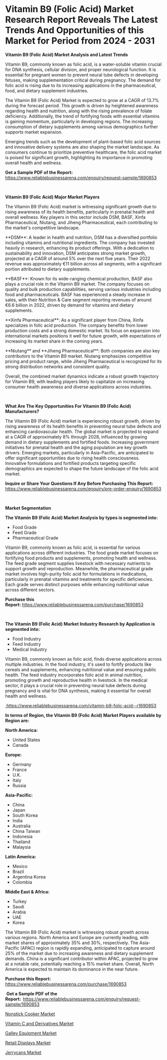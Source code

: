 <p><h1>Vitamin B9 (Folic Acid) Market Research Report Reveals The Latest Trends And Opportunities of this Market for Period from 2024 - 2031</h1></p><p><strong>Vitamin B9 (Folic Acid) Market Analysis and Latest Trends</strong></p>
<p><p>Vitamin B9, commonly known as folic acid, is a water-soluble vitamin crucial for DNA synthesis, cellular division, and proper neurological function. It is essential for pregnant women to prevent neural tube defects in developing fetuses, making supplementation critical during pregnancy. The demand for folic acid is rising due to its increasing applications in the pharmaceutical, food, and dietary supplement industries.</p><p>The Vitamin B9 (Folic Acid) Market is expected to grow at a CAGR of 13.7% during the forecast period. This growth is driven by heightened awareness regarding health and nutrition, along with the rising prevalence of folate deficiency. Additionally, the trend of fortifying foods with essential vitamins is gaining momentum, particularly in developing regions. The increasing consumption of dietary supplements among various demographics further supports market expansion. </p><p>Emerging trends such as the development of plant-based folic acid sources and innovative delivery systems are also shaping the market landscape. As consumers continue to prioritize preventive healthcare, the folic acid market is poised for significant growth, highlighting its importance in promoting overall health and wellness.</p></p>
<p><strong>Get a Sample PDF of the Report:&nbsp;</strong> <a href="https://www.reliablebusinessarena.com/enquiry/request-sample/1690853?utm_campaign=1783&utm_medium=2&utm_source=Github&utm_content=ia&utm_term=17102024&utm_id=vitamin-b9-folic-acid">https://www.reliablebusinessarena.com/enquiry/request-sample/1690853</a></p>
<p>&nbsp;</p>
<p><strong>Vitamin B9 (Folic Acid) Major Market Players</strong></p>
<p><p>The Vitamin B9 (Folic Acid) market is witnessing significant growth due to rising awareness of its health benefits, particularly in prenatal health and overall wellness. Key players in this sector include DSM, BASF, Xinfa Pharmaceutical, Niutang, and Jiheng Pharmaceutical, each contributing to the market's competitive landscape.</p><p>**DSM**: A leader in health and nutrition, DSM has a diversified portfolio including vitamins and nutritional ingredients. The company has invested heavily in research, enhancing its product offerings. With a dedication to sustainability and innovation, DSM anticipates strong market growth, projected at a CAGR of around 5% over the next five years. Their 2022 revenue was approximately €11 billion across all segments, with a significant portion attributed to dietary supplements.</p><p>**BASF**: Known for its wide-ranging chemical production, BASF also plays a crucial role in the Vitamin B9 market. The company focuses on quality and bulk production capabilities, serving various industries including food and pharmaceuticals. BASF has experienced a steady increase in sales, with their Nutrition & Care segment reporting revenues of around €6.6 billion in 2022, driven by demand for vitamins and dietary supplements.</p><p>**Xinfa Pharmaceutical**: As a significant player from China, Xinfa specializes in folic acid production. The company benefits from lower production costs and a strong domestic market. Its focus on expansion into international markets positions it well for future growth, with expectations of increasing its market share in the coming years.</p><p>**Niutang** and **Jiheng Pharmaceutical**: Both companies are also key contributors to the Vitamin B9 market. Niutang emphasizes competitive pricing and product range, while Jiheng Pharmaceutical is recognized for its strong distribution networks and consistent quality.</p><p>Overall, the combined market dynamics indicate a robust growth trajectory for Vitamin B9, with leading players likely to capitalize on increasing consumer health awareness and diverse applications across industries.</p></p>
<p>&nbsp;</p>
<p><strong>What Are The Key Opportunities For Vitamin B9 (Folic Acid) Manufacturers?</strong></p>
<p><p>The Vitamin B9 (Folic Acid) market is experiencing robust growth, driven by rising awareness of its health benefits in preventing neural tube defects and enhancing cardiovascular health. The global market is projected to expand at a CAGR of approximately 8% through 2028, influenced by growing demand in dietary supplements and fortified foods. Increasing government initiatives for prenatal health and the aging population are key growth drivers. Emerging markets, particularly in Asia-Pacific, are anticipated to offer significant opportunities due to rising health consciousness. Innovative formulations and fortified products targeting specific demographics are expected to shape the future landscape of the folic acid market.</p></p>
<p><strong>Inquire or Share Your Questions If Any Before Purchasing This Report:</strong> <a href="https://www.reliablebusinessarena.com/enquiry/pre-order-enquiry/1690853?utm_campaign=1783&utm_medium=2&utm_source=Github&utm_content=ia&utm_term=17102024&utm_id=vitamin-b9-folic-acid">https://www.reliablebusinessarena.com/enquiry/pre-order-enquiry/1690853</a></p>
<p>&nbsp;</p>
<p><strong>Market Segmentation</strong></p>
<p><strong>The Vitamin B9 (Folic Acid) Market Analysis by types is segmented into:</strong></p>
<p><ul><li>Food Grade</li><li>Feed Grade</li><li>Pharmaceutical Grade</li></ul></p>
<p><p>Vitamin B9, commonly known as folic acid, is essential for various applications across different industries. The food grade market focuses on fortifying food products and supplements, promoting health and wellness. The feed grade segment supplies livestock with necessary nutrients to support growth and reproduction. Meanwhile, the pharmaceutical grade market involves high-purity folic acid for formulations in medications, particularly in prenatal vitamins and treatments for specific deficiencies. Each grade serves distinct purposes while enhancing nutritional value across different sectors.</p></p>
<p><strong>Purchase this Report:&nbsp;</strong><a href="https://www.reliablebusinessarena.com/purchase/1690853?utm_campaign=1783&utm_medium=2&utm_source=Github&utm_content=ia&utm_term=17102024&utm_id=vitamin-b9-folic-acid">https://www.reliablebusinessarena.com/purchase/1690853</a></p>
<p>&nbsp;</p>
<p><strong>The Vitamin B9 (Folic Acid) Market Industry Research by Application is segmented into:</strong></p>
<p><ul><li>Food Industry</li><li>Feed Industry</li><li>Medical Industry</li></ul></p>
<p><p>Vitamin B9, commonly known as folic acid, finds diverse applications across multiple industries. In the food industry, it's used to fortify products like cereals and supplements, enhancing nutritional value and ensuring public health. The feed industry incorporates folic acid in animal nutrition, promoting growth and reproductive health in livestock. In the medical sector, it plays a crucial role in preventing neural tube defects during pregnancy and is vital for DNA synthesis, making it essential for overall health and wellness.</p></p>
<p><a href="https://www.reliablebusinessarena.com/vitamin-b9-folic-acid--r1690853?utm_campaign=1783&utm_medium=2&utm_source=Github&utm_content=ia&utm_term=17102024&utm_id=vitamin-b9-folic-acid">&nbsp;https://www.reliablebusinessarena.com/vitamin-b9-folic-acid--r1690853</a></p>
<p><strong>In terms of Region, the Vitamin B9 (Folic Acid) Market Players available by Region are:</strong></p>
<p>
    <p> <strong> North America: </strong>
        <ul>
            <li>United States</li>
            <li>Canada</li>
        </ul>
        </p> 
    <p> <strong> Europe: </strong>
        <ul>
            <li>Germany</li>
            <li>France</li>
            <li>U.K.</li>
            <li>Italy</li>
            <li>Russia</li>
        </ul>
        </p> 
    <p> <strong> Asia-Pacific: </strong>
        <ul>
            <li>China</li>
            <li>Japan</li>
            <li>South Korea</li>
            <li>India</li>
            <li>Australia</li>
            <li>China Taiwan</li>
            <li>Indonesia</li>
            <li>Thailand</li>
            <li>Malaysia</li>
        </ul>
        </p> 
    <p> <strong> Latin America: </strong>
        <ul>
            <li>Mexico</li>
            <li>Brazil</li>
            <li>Argentina Korea</li>
            <li>Colombia</li>
        </ul>
        </p> 
    <p> <strong> Middle East & Africa: </strong>
        <ul>
            <li>Turkey</li>
            <li>Saudi</li>
            <li>Arabia</li>
            <li>UAE</li>
            <li>Korea</li>
        </ul>
    </p>
    </p>
<p><p>The Vitamin B9 (Folic Acid) market is witnessing robust growth across various regions. North America and Europe are currently leading, with market shares of approximately 35% and 30%, respectively. The Asia-Pacific (APAC) region is rapidly expanding, anticipated to capture around 25% of the market due to increasing awareness and dietary supplement demands. China is a significant contributor within APAC, projected to grow at a notable rate, potentially reaching a 15% market share. Overall, North America is expected to maintain its dominance in the near future.</p></p>
<p><strong>Purchase this Report: </strong><a href="https://www.reliablebusinessarena.com/purchase/1690853?utm_campaign=1783&utm_medium=2&utm_source=Github&utm_content=ia&utm_term=17102024&utm_id=vitamin-b9-folic-acid">https://www.reliablebusinessarena.com/purchase/1690853</a></p>
<p>&nbsp;<strong>Get a Sample PDF of the Report:&nbsp;&nbsp;</strong><a href="https://www.reliablebusinessarena.com/enquiry/request-sample/1690853?utm_campaign=1783&utm_medium=2&utm_source=Github&utm_content=ia&utm_term=17102024&utm_id=vitamin-b9-folic-acid">https://www.reliablebusinessarena.com/enquiry/request-sample/1690853</a></p>
<p><strong></strong></p>
<p><p><a href="https://www.linkedin.com/pulse/future-trends-global-nonstick-cooker-market-insights-analysis-un35f?utm_campaign=1783&utm_medium=2&utm_source=Github&utm_content=ia&utm_term=17102024&utm_id=vitamin-b9-folic-acid">Nonstick Cooker Market</a></p><p><a href="https://github.com/roydonhol47/Market-Research-Report-List-1/blob/main/vitamin-c-and-derivatives-market.md?utm_campaign=1783&utm_medium=2&utm_source=Github&utm_content=ia&utm_term=17102024&utm_id=vitamin-b9-folic-acid">Vitamin C and Derivatives Market</a></p><p><a href="https://www.linkedin.com/pulse/mapping-galley-equipment-market-trends-challenges-breakthroughs-otrnf?utm_campaign=1783&utm_medium=2&utm_source=Github&utm_content=ia&utm_term=17102024&utm_id=vitamin-b9-folic-acid">Galley Equipment Market</a></p><p><a href="https://www.linkedin.com/pulse/global-retail-displays-market-analysis-key-trends-future-pmzif?utm_campaign=1783&utm_medium=2&utm_source=Github&utm_content=ia&utm_term=17102024&utm_id=vitamin-b9-folic-acid">Retail Displays Market</a></p><p><a href="https://www.linkedin.com/pulse/global-jerrycans-market-landscape-future-trends-strategic-jnllf?utm_campaign=1783&utm_medium=2&utm_source=Github&utm_content=ia&utm_term=17102024&utm_id=vitamin-b9-folic-acid">Jerrycans Market</a></p></p>